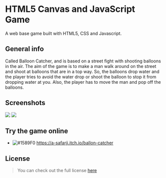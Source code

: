 # HTML5 Canvas and JavaScript Game
A web base game built with HTML5, CSS and Javascript.

## General info
Called Balloon Catcher, and is based on a street fight with shooting balloons in the air. The aim of the game is to make a man walk around on the street and shoot at balloons that are in a top way. So, the balloons drop water and the player tries to avoid the water drop or shoot the balloon to stop it from dropping water at you. Also, the player has to move the man and pop off the balloons.

## Screenshots
![](https://user-images.githubusercontent.com/20365333/127440700-e9c6e0c9-1dd2-4ff6-a582-c677f96d238a.png)
![](https://user-images.githubusercontent.com/20365333/127440707-9d94ecac-fad2-4dbd-a605-2af2658b87ca.png)


## Try the game online
- ![#1589F0](https://via.placeholder.com/15/1589F0/000000?text=+) https://a-safarji.itch.io/ballon-catcher


## License
>You can check out the full license [here](https://github.com/A-safarji/Game-Canvas-JS/blob/main/LICENSE)

